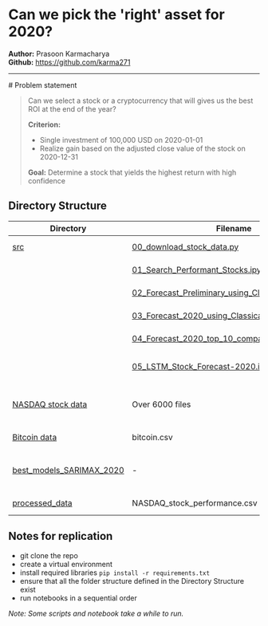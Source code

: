 # Can we pick the 'right' asset for 2020?  
**Author:** Prasoon Karmacharya  
**Github:** https://github.com/karma271   
<hr>
# Problem statement

> Can we select a stock or a cryptocurrency that will gives us the best ROI at the end of the year? 
>
>**Criterion:**  
>- Single investment of 100,000 USD on 2020-01-01   
>- Realize gain based on the adjusted close value of the stock on 2020-12-31  
>
>**Goal:**
>Determine a stock that yields the highest return with high confidence

## Directory Structure
| Directory                                                        | Filename                                                                                                       | Description                                                                                             |
|------------------------------------------------------------------|----------------------------------------------------------------------------------------------------------------|---------------------------------------------------------------------------------------------------------|
| [src](src)                                                       | [00_download_stock_data.py](src/00_download_stock_data.py)                                                     | python script to download NASDAQ stock data                                                             |
|                                                                  | [01_Search_Performant_Stocks.ipynb](src/01_Search_Performant_Stocks.ipynb)                                     | notebook to pick top 10 performant stocks                                                               |
|                                                                  | [02_Forecast_Preliminary_using_Classical_Model.ipynb](src/02_Forecast_Preliminary_using_Classical_Model.ipynb) | notebook preliminary timeseries modeling                                                                |
|                                                                  | [03_Forecast_2020_using_Classical_Model.ipynb](src/03_Forecast_2020_using_Classical_Model.ipynb)               | notebook 2020 forecasting of top 10 performant stocks                                                   |
|                                                                  | [04_Forecast_2020_top_10_comparison_FANG.ipynb](src/04_Forecast_2020_top_10_comparison_FANG.ipynb)             | notebook Comparison of top 10 stocks with FANG                                                          |
|                                                                  | [05_LSTM_Stock_Forecast-2020.ipynb](src/05_LSTM_Stock_Forecast-2020.ipynb)                                     | (WIP) notebook Deep Neural Network model, LSTM TS forcasting                                            |
| [NASDAQ stock data](assets/data/historical_NASDAQ)               | Over 6000 files                                                                                                | Not uploaded, can be downloaded using [00_download_stock_data.py](src/00_download_stock_data.py) script |
| [Bitcoin data](assets/data/historical_bitcoin)                   | bitcoin.csv                                                                                                    | Can be downloaded from [here](https://www.kaggle.com/mczielinski/bitcoin-historical-data)               |
| [best_models_SARIMAX_2020](assets/data/best_models_SARIMAX_2020) | -                                                                                                              | Need this folder to replicate saving models that will be reused by multiple notebooks                   |
| [processed_data]( assets/data/processed_data)                    | NASDAQ_stock_performance.csv                                                                                   | Forecast profile for 10 performant stocks                                                               |
 


## Notes for replication
* git clone the repo
* create a virtual environment
* install required libraries `pip install -r requirements.txt`
* ensure that all the folder structure defined in the Directory Structure exist
* run notebooks in a sequential order

*Note: Some scripts and notebook take a while to run.*
